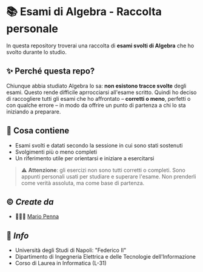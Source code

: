 # 📚 Esami di Algebra - Raccolta personale
In questa repository troverai una raccolta di **esami svolti di Algebra** che ho svolto durante lo studio.

## ✨ Perché questa repo?
Chiunque abbia studiato Algebra lo sa: **non esistono tracce svolte** degli esami. Questo rende difficile aprrocciarsi all'esame scritto.
Quindi ho deciso di raccogliere tutti gli esami che ho affrontato – **corretti o meno**, perfetti o con qualche errore – in modo da offrire un punto di partenza a chi lo sta iniziando a preparare.

## 📁 Cosa contiene
- Esami svolti e datati secondo la sessione in cui sono stati sostenuti
- Svolgimenti più o meno completi
- Un riferimento utile per orientarsi e iniziare a esercitarsi

> ⚠️ **Attenzione**: gli esercizi non sono tutti corretti o completi. Sono appunti personali usati per studiare e superare l'esame. Non prenderli come verità assoluta, ma come base di partenza.

## ©️ *Create da*
- 🧑🏻‍💻  [Mario Penna](https://github.com/bickpenna/)

## 🏬 *Info*
- Università degli Studi di Napoli: "Federico II" 
- Dipartimento di Ingegneria Elettrica e delle Tecnologie dell'Informazione
- Corso di Laurea in Informatica (L-31)